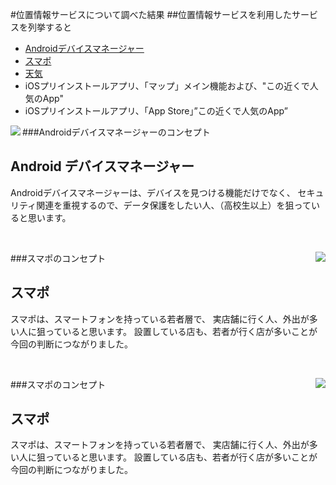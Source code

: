 #位置情報サービスについて調べた結果
##位置情報サービスを利用したサービスを列挙すると
* [Androidデバイスマネージャー](https://play.google.com/store/apps/details?id=com.google.android.apps.adm&hl=ja)
* [スマポ](https://www.smapo.jp)
* [天気](https://play.google.com/store/apps/details?id=com.sonymobile.xperiaweather&hl=ja)
* iOSプリインストールアプリ、「マップ」メイン機能および、"この近くで人気のApp"
* iOSプリインストールアプリ、「App Store」”この近くで人気のApp”

###Androidデバイスマネージャーのコンセプト
<img src="https://lh6.ggpht.com/9OmDcNiV0d1Zk9wxuMv7qL4tR-CU2xk_klM0S_gJsC_nRXzLiXQz0RbYp-iCt6qSV9o=w300" align="left">
<p align="left"><h2>Android デバイスマネージャー</h2>Androidデバイスマネージャーは、デバイスを見つける機能だけでなく、
セキュリティ関連を重視するので、データ保護をしたい人、（高校生以上）を狙っていると思います。
</p>

<br clear="left">

###スマポのコンセプト
<img src="https://lh6.ggpht.com/yaL1YCPXT2w-aY51zfzdhmvglBV_mlUI7si5hZxVuGbrbaj2jMpP42lI1Iflk6cim6M=w300" align="right">
<p align="right"><h2>スマポ</h2>スマポは、スマートフォンを持っている若者層で、
実店舗に行く人、外出が多い人に狙っていると思います。
設置している店も、若者が行く店が多いことが今回の判断につながりました。
</p>

<br clear="all">

###スマポのコンセプト
<img src="http://ncac.org/wp-content/uploads/2016/07/App_Store_OS_X.svg_.png" align="right">
<p align="right"><h2>スマポ</h2>スマポは、スマートフォンを持っている若者層で、
実店舗に行く人、外出が多い人に狙っていると思います。
設置している店も、若者が行く店が多いことが今回の判断につながりました。
</p>
